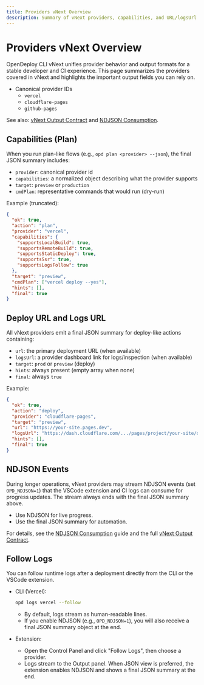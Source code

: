 ```yaml
---
title: Providers vNext Overview
description: Summary of vNext providers, capabilities, and URL/logsUrl outputs with links to the canonical output contract.
---
```


# Providers vNext Overview

OpenDeploy CLI vNext unifies provider behavior and output formats for a stable developer and CI experience. This page summarizes the providers covered in vNext and highlights the important output fields you can rely on.

- Canonical provider IDs
  - `vercel`
  - `cloudflare-pages`
  - `github-pages`

See also: [vNext Output Contract](/docs/opendeploy/architecture/output-contract) and [NDJSON Consumption](/docs/opendeploy/architecture/ndjson-consumption).

## Capabilities (Plan)

When you run plan-like flows (e.g., `opd plan <provider> --json`), the final JSON summary includes:

- `provider`: canonical provider id
- `capabilities`: a normalized object describing what the provider supports
- `target`: `preview` or `production`
- `cmdPlan`: representative commands that would run (dry-run)

Example (truncated):

```json
{
  "ok": true,
  "action": "plan",
  "provider": "vercel",
  "capabilities": {
    "supportsLocalBuild": true,
    "supportsRemoteBuild": true,
    "supportsStaticDeploy": true,
    "supportsSsr": true,
    "supportsLogsFollow": true
  },
  "target": "preview",
  "cmdPlan": ["vercel deploy --yes"],
  "hints": [],
  "final": true
}
```

## Deploy URL and Logs URL

All vNext providers emit a final JSON summary for deploy-like actions containing:

- `url`: the primary deployment URL (when available)
- `logsUrl`: a provider dashboard link for logs/inspection (when available)
- `target`: `prod` or `preview` (deploy)
- `hints`: always present (empty array when none)
- `final`: always `true`

Example:

```json
{
  "ok": true,
  "action": "deploy",
  "provider": "cloudflare-pages",
  "target": "preview",
  "url": "https://your-site.pages.dev",
  "logsUrl": "https://dash.cloudflare.com/.../pages/project/your-site/deployments/...",
  "hints": [],
  "final": true
}
```

## NDJSON Events

During longer operations, vNext providers may stream NDJSON events (set `OPD_NDJSON=1`) that the VSCode extension and CI logs can consume for progress updates. The stream always ends with the final JSON summary above.

- Use NDJSON for live progress.
- Use the final JSON summary for automation.

For details, see the [NDJSON Consumption](/docs/opendeploy/architecture/ndjson-consumption) guide and the full [vNext Output Contract](/docs/opendeploy/architecture/output-contract).

## Follow Logs

You can follow runtime logs after a deployment directly from the CLI or the VSCode extension.

- CLI (Vercel):

  ```bash
  opd logs vercel --follow
  ```

  - By default, logs stream as human-readable lines.
  - If you enable NDJSON (e.g., `OPD_NDJSON=1`), you will also receive a final JSON summary object at the end.

- Extension:

  - Open the Control Panel and click "Follow Logs", then choose a provider.
  - Logs stream to the Output panel. When JSON view is preferred, the extension enables NDJSON and shows a final JSON summary at the end.
